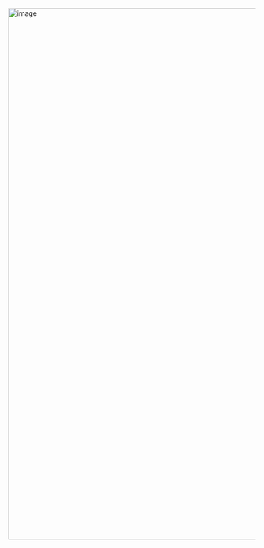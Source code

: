 <img width="1920" height="1080" alt="image" src="https://github.com/user-attachments/assets/eaaabd80-5d62-4b02-b938-15be2c2544dc" />
